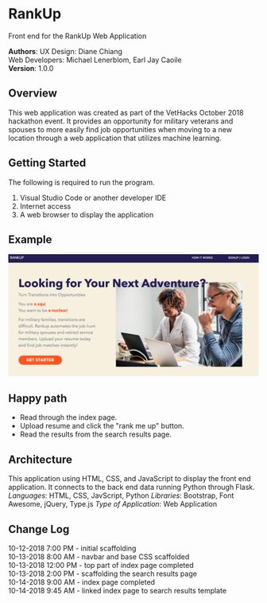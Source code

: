 # RankUp
Front end for the RankUp Web Application

**Authors**: 
UX Design: Diane Chiang <br/>
Web Developers: Michael Lenerblom, Earl Jay Caoile <br />
**Version**: 1.0.0 <br/>

## Overview
This web application was created as part of the VetHacks October 2018 hackathon event. It provides an opportunity for military veterans and spouses to more easily find job opportunities when moving to a new location through a web application that utilizes machine learning.

## Getting Started
The following is required to run the program.
1. Visual Studio Code or another developer IDE
2. Internet access
3. A web browser to display the application

## Example
![RankUp Home Page](/assets/RankUp-SS.png) <br />

## Happy path
- Read through the index page.
- Upload resume and click the "rank me up" button.
- Read the results from the search results page.

## Architecture
This application using HTML, CSS, and JavaScript to display the front end application. It connects to the back end data running Python through Flask. <br/>
*Languages*: HTML, CSS, JavScript, Python
*Libraries*: Bootstrap, Font Awesome, jQuery, Type.js
*Type of Application*: Web Application <br />

## Change Log
10-12-2018 7:00 PM - initial scaffolding <br />
10-13-2018 8:00 AM - navbar and base CSS scaffolded <br />
10-13-2018 12:00 PM - top part of index page completed <br />
10-13-2018 2:00 PM - scaffolding the search results page <br />
10-14-2018 9:00 AM - index page completed <br />
10-14-2018 9:45 AM - linked index page to search results template <br />
